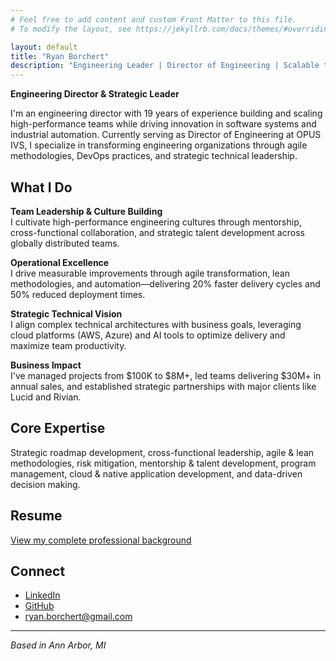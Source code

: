 ```yaml
---
# Feel free to add content and custom Front Matter to this file.
# To modify the layout, see https://jekyllrb.com/docs/themes/#overriding-theme-defaults

layout: default
title: "Ryan Borchert"
description: "Engineering Leader | Director of Engineering | Scalable teams and strategic leadership"
---
```


**Engineering Director & Strategic Leader**

I'm an engineering director with 19 years of experience building and scaling high-performance teams while driving innovation in software systems and industrial automation. Currently serving as Director of Engineering at OPUS IVS, I specialize in transforming engineering organizations through agile methodologies, DevOps practices, and strategic technical leadership.

## What I Do

**Team Leadership & Culture Building**  
I cultivate high-performance engineering cultures through mentorship, cross-functional collaboration, and strategic talent development across globally distributed teams.

**Operational Excellence**  
I drive measurable improvements through agile transformation, lean methodologies, and automation—delivering 20% faster delivery cycles and 50% reduced deployment times.

**Strategic Technical Vision**  
I align complex technical architectures with business goals, leveraging cloud platforms (AWS, Azure) and AI tools to optimize delivery and maximize team productivity.

**Business Impact**  
I've managed projects from $100K to $8M+, led teams delivering $30M+ in annual sales, and established strategic partnerships with major clients like Lucid and Rivian.

## Core Expertise

Strategic roadmap development, cross-functional leadership, agile & lean methodologies, risk mitigation, mentorship & talent development, program management, cloud & native application development, and data-driven decision making.

## Resume

[View my complete professional background](/resume/ryan-f-borchert-resume.pdf)

## Connect

- [LinkedIn](https://linkedin.com/in/ryanborchert)
- [GitHub](https://github.com/ryanborchert)
- [ryan.borchert@gmail.com](mailto:ryan.borchert@gmail.com)

---

*Based in Ann Arbor, MI*

<!-- Hidden bio for SEO -->
<p style="display:none;">
Ryan Borchert is a Director of Engineering with 19 years of experience leading high-performing software teams in SaaS and automotive. He specializes in scalable systems, agile transformation, DevOps practices, and building motivated engineering teams that deliver measurable business results.
</p>